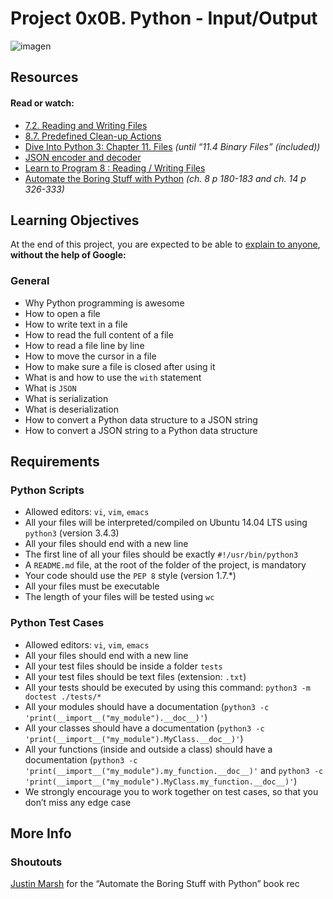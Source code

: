 # Project 0x0B. Python - Input/Output

![imagen](https://www.androidguys.com/wp-content/uploads/2017/01/python.jpg)

## Resources

#### Read or watch:

- [7.2. Reading and Writing Files](https://docs.python.org/3.4/tutorial/inputoutput.html#reading-and-writing-files)
- [8.7. Predefined Clean-up Actions](https://docs.python.org/3.4/tutorial/errors.html#predefined-clean-up-actions)
- [Dive Into Python 3: Chapter 11. Files](http://histo.ucsf.edu/BMS270/diveintopython3-r802.pdf) *(until “11.4 Binary Files” (included))*
- [JSON encoder and decoder](https://docs.python.org/3.4/library/json.html)
- [Learn to Program 8 : Reading / Writing Files](https://intranet.hbtn.io/rltoken/derf9VLFVDnSgX2n-drwnw)
- [Automate the Boring Stuff with Python](https://automatetheboringstuff.com/) *(ch. 8 p 180-183 and ch. 14 p 326-333)*

## Learning Objectives

At the end of this project, you are expected to be able to [explain to anyone](https://fs.blog/2012/04/feynman-technique/), **without the help of Google:**

### General

- Why Python programming is awesome
- How to open a file
- How to write text in a file
- How to read the full content of a file
- How to read a file line by line
- How to move the cursor in a file
- How to make sure a file is closed after using it
- What is and how to use the ```with``` statement
- What is ```JSON```
- What is serialization
- What is deserialization
- How to convert a Python data structure to a JSON string
- How to convert a JSON string to a Python data structure

## Requirements

### Python Scripts

- Allowed editors: ```vi```, ```vim```, ```emacs```
- All your files will be interpreted/compiled on Ubuntu 14.04 LTS using ```python3``` (version 3.4.3)
- All your files should end with a new line
- The first line of all your files should be exactly ```#!/usr/bin/python3```
- A ```README.md``` file, at the root of the folder of the project, is mandatory
- Your code should use the ```PEP 8``` style (version 1.7.*)
- All your files must be executable
- The length of your files will be tested using ```wc```

### Python Test Cases

- Allowed editors: ```vi```, ```vim```, ```emacs```
- All your files should end with a new line
- All your test files should be inside a folder ```tests```
- All your test files should be text files (extension: ```.txt```)
- All your tests should be executed by using this command: ```python3 -m doctest ./tests/*```
- All your modules should have a documentation (```python3 -c 'print(__import__("my_module").__doc__)'```)
- All your classes should have a documentation (```python3 -c 'print(__import__("my_module").MyClass.__doc__)'```)
- All your functions (inside and outside a class) should have a documentation (```python3 -c 'print(__import__("my_module").my_function.__doc__)'``` and ```python3 -c 'print(__import__("my_module").MyClass.my_function.__doc__)'```)
- We strongly encourage you to work together on test cases, so that you don’t miss any edge case

## More Info

### Shoutouts

[Justin Marsh](https://twitter.com/dogonthecircuit) for the “Automate the Boring Stuff with Python” book rec